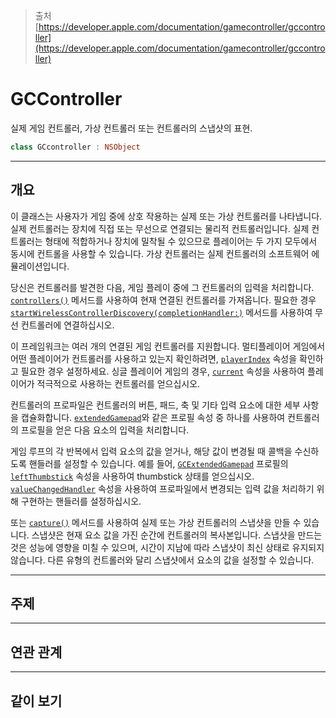 
> 출처
> [https://developer.apple.com/documentation/gamecontroller/gccontroller](https://developer.apple.com/documentation/gamecontroller/gccontroller)
# GCController
실제 게임 컨트롤러, 가상 컨트롤러 또는 컨트롤러의 스냅샷의 표현.

```swift
class GCcontroller : NSObject
```

<hr class="overview">

## 개요 <a id="overview"></a>

이 클래스는 사용자가 게임 중에 상호 작용하는 실제 또는 가상 컨트롤러를 나타냅니다. 실제 컨트롤러는 장치에 직접 또는 무선으로 연결되는 물리적 컨트롤러입니다. 실제 컨트롤러는 형태에 적합하거나 장치에 밀착될 수 있으므로 플레이어는 두 가지 모두에서 동시에 컨트롤을 사용할 수 있습니다. 가상 컨트롤러는 실제 컨트롤러의 소프트웨어 에뮬레이션입니다.

당신은 컨트롤러를 발견한 다음, 게임 플레이 중에 그 컨트롤러의 입력을 처리합니다. [`controllers()`](https://developer.apple.com/documentation/gamecontroller/gccontroller/1458871-controllers) 메서드를 사용하여 현재 연결된 컨트롤러를 가져옵니다. 필요한 경우 [`startWirelessControllerDiscovery(completionHandler:)`](https://developer.apple.com/documentation/gamecontroller/gccontroller/1458879-startwirelesscontrollerdiscovery) 메서드를 사용하여 무선 컨트롤러에 연결하십시오.

이 프레임워크는 여러 개의 연결된 게임 컨트롤러를 지원합니다. 멀티플레이어 게임에서 어떤 플레이어가 컨트롤러를 사용하고 있는지 확인하려면, [`playerIndex`](https://developer.apple.com/documentation/gamecontroller/gccontroller/1458885-playerindex) 속성을 확인하고 필요한 경우 설정하세요. 싱글 플레이어 게임의 경우, [`current`](https://developer.apple.com/documentation/gamecontroller/gccontroller/3547188-current) 속성을 사용하여 플레이어가 적극적으로 사용하는 컨트롤러를 얻으십시오.

컨트롤러의 프로파일은 컨트롤러의 버튼, 패드, 축 및 기타 입력 요소에 대한 세부 사항을 캡슐화합니다. [`extendedGamepad`](https://developer.apple.com/documentation/gamecontroller/gccontroller/1458883-extendedgamepad)와 같은 프로필 속성 중 하나를 사용하여 컨트롤러의 프로필을 얻은 다음 요소의 입력을 처리합니다.

게임 루프의 각 반복에서 입력 요소의 값을 얻거나, 해당 값이 변경될 때 콜백을 수신하도록 핸들러를 설정할 수 있습니다. 예를 들어, [`GCExtendedGamepad`](https://developer.apple.com/documentation/gamecontroller/gcextendedgamepad) 프로필의 [`leftThumbstick`](https://developer.apple.com/documentation/gamecontroller/gcextendedgamepad/1522564-leftthumbstick) 속성을 사용하여 thumbstick 상태를 얻으십시오. [`valueChangedHandler`](https://developer.apple.com/documentation/gamecontroller/gcextendedgamepad/1522464-valuechangedhandler) 속성을 사용하여 프로파일에서 변경되는 입력 값을 처리하기 위해 구현하는 핸들러를 설정하십시오.

또는 [`capture()`](https://developer.apple.com/documentation/gamecontroller/gccontroller/3181207-capture) 메서드를 사용하여 실제 또는 가상 컨트롤러의 스냅샷을 만들 수 있습니다. 스냅샷은 현재 요소 값을 가진 순간에 컨트롤러의 복사본입니다. 스냅샷을 만드는 것은 성능에 영향을 미칠 수 있으며, 시간이 지남에 따라 스냅샷이 최신 상태로 유지되지 않습니다. 다른 유형의 컨트롤러와 달리 스냅샷에서 요소의 값을 설정할 수 있습니다.


<hr class="topics">

## 주제 <a id="topics"></a>

<hr class="relationships">

## 연관 관계 <a id="relationships"></a>

<hr class="see-also">

## 같이 보기 <a id="see-also"></a>